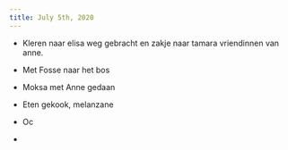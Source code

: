 ```yaml
---
title: July 5th, 2020
---
```


- Kleren naar elisa weg gebracht en zakje naar tamara vriendinnen van anne.

- Met Fosse naar het bos

- Moksa met Anne gedaan

- Eten gekook, melanzane

- Oc

- 
